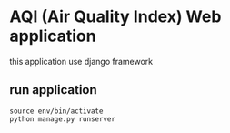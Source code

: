 # AQI (Air Quality Index) Web application

this application use django framework

## run application
    
    source env/bin/activate
    python manage.py runserver

